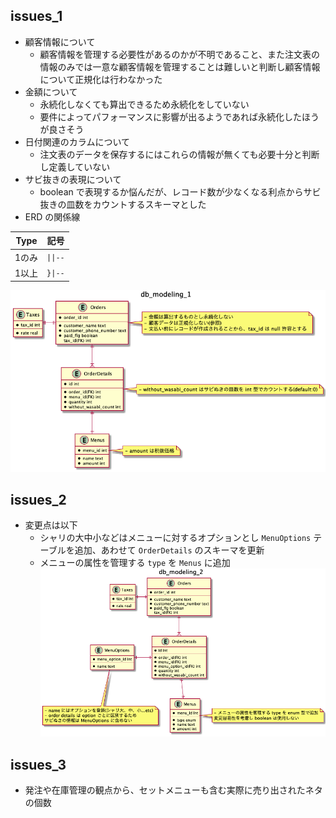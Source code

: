 ## issues_1
- 顧客情報について
  - 顧客情報を管理する必要性があるのかが不明であること、また注文表の情報のみでは一意な顧客情報を管理することは難しいと判断し顧客情報について正規化は行わなかった
- 金額について
  - 永続化しなくても算出できるため永続化をしていない
  - 要件によってパフォーマンスに影響が出るようであれば永続化したほうが良さそう
- 日付関連のカラムについて
  - 注文表のデータを保存するにはこれらの情報が無くても必要十分と判断し定義していない
- サビ抜きの表現について
  - boolean で表現するか悩んだが、レコード数が少なくなる利点からサビ抜きの皿数をカウントするスキーマとした 
- ERD の関係線

| Type |  記号  |
| ---- |  ---- |
| 1のみ | `\|\|--` |
| 1以上 | `}\|--` |

![ERD](db_modeling_1.png)
## issues_2
- 変更点は以下
  - シャリの大中小などはメニューに対するオプションとし `MenuOptions` テーブルを追加、あわせて `OrderDetails` のスキーマを更新
  - メニューの属性を管理する `type` を `Menus` に追加
![ERD](db_modeling_2.png)
## issues_3
- 発注や在庫管理の観点から、セットメニューも含む実際に売り出されたネタの個数